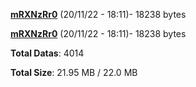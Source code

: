 [**mRXNzRr0**](/data/mRXNzRr0.txt) (20/11/22 - 18:11)- 18238 bytes

[**mRXNzRr0**](/data/mRXNzRr0.txt) (20/11/22 - 18:11)- 18238 bytes

**Total Datas**: 4014

**Total Size**: 21.95 MB / 22.0 MB